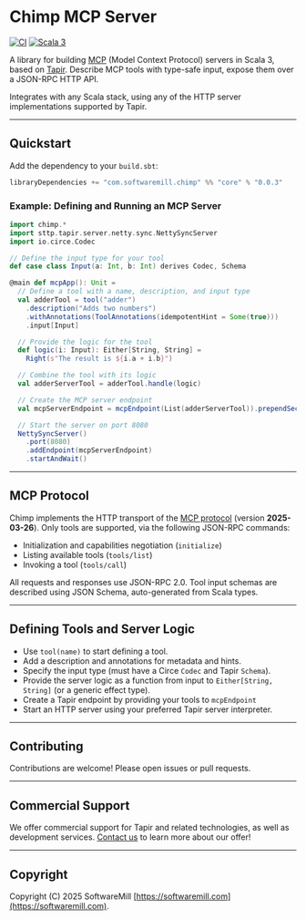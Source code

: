 # Chimp MCP Server

[![CI](https://github.com/softwaremill/chimp/actions/workflows/ci.yml/badge.svg)](https://github.com/softwaremill/chimp/actions/workflows/ci.yml)
[![Scala 3](https://img.shields.io/badge/scala-3.3.6-blue.svg)](https://www.scala-lang.org/)

A library for building [MCP](#mcp-protocol) (Model Context Protocol) servers in Scala 3, based on [Tapir](https://tapir.softwaremill.com/). Describe MCP tools with type-safe input, expose them over a JSON-RPC HTTP API. 

Integrates with any Scala stack, using any of the HTTP server implementations supported by Tapir.

---

## Quickstart

Add the dependency to your `build.sbt`:

```scala
libraryDependencies += "com.softwaremill.chimp" %% "core" % "0.0.3"
```

### Example: Defining and Running an MCP Server

```scala
import chimp.*
import sttp.tapir.server.netty.sync.NettySyncServer
import io.circe.Codec

// Define the input type for your tool
def case class Input(a: Int, b: Int) derives Codec, Schema

@main def mcpApp(): Unit =
  // Define a tool with a name, description, and input type
  val adderTool = tool("adder")
    .description("Adds two numbers")
    .withAnnotations(ToolAnnotations(idempotentHint = Some(true)))
    .input[Input]

  // Provide the logic for the tool
  def logic(i: Input): Either[String, String] =
    Right(s"The result is ${i.a + i.b}")

  // Combine the tool with its logic
  val adderServerTool = adderTool.handle(logic)

  // Create the MCP server endpoint
  val mcpServerEndpoint = mcpEndpoint(List(adderServerTool)).prependSecurityIn("jsonrpc")

  // Start the server on port 8080
  NettySyncServer()
    .port(8080)
    .addEndpoint(mcpServerEndpoint)
    .startAndWait()
```

---

## MCP Protocol

Chimp implements the HTTP transport of the [MCP protocol](https://modelcontextprotocol.io/specification/2025-03-26) (version **2025-03-26**). Only tools are supported, via the following JSON-RPC commands:

- Initialization and capabilities negotiation (`initialize`)
- Listing available tools (`tools/list`)
- Invoking a tool (`tools/call`)

All requests and responses use JSON-RPC 2.0. Tool input schemas are described using JSON Schema, auto-generated from Scala types.

---

## Defining Tools and Server Logic

- Use `tool(name)` to start defining a tool.
- Add a description and annotations for metadata and hints.
- Specify the input type (must have a Circe `Codec` and Tapir `Schema`).
- Provide the server logic as a function from input to `Either[String, String]` (or a generic effect type).
- Create a Tapir endpoint by providing your tools to `mcpEndpoint` 
- Start an HTTP server using your preferred Tapir server interpreter.

---

## Contributing

Contributions are welcome! Please open issues or pull requests.

---

## Commercial Support

We offer commercial support for Tapir and related technologies, as well as development services. [Contact us](https://softwaremill.com) to learn more about our offer!

---

## Copyright

Copyright (C) 2025 SoftwareMill [https://softwaremill.com](https://softwaremill.com).